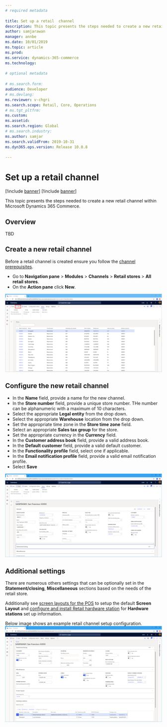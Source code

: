 ```yaml
---
# required metadata

title: Set up a retail  channel
description: This topic presents the steps needed to create a new retail channel within Microsoft Dynamics 365 Commerce.
author: samjarawan
manager: annbe
ms.date: 10/01/2019
ms.topic: article
ms.prod: 
ms.service: dynamics-365-commerce
ms.technology: 

# optional metadata

# ms.search.form: 
audience: Developer
# ms.devlang: 
ms.reviewer: v-chgri
ms.search.scope: Retail, Core, Operations
# ms.tgt_pltfrm: 
ms.custom: 
ms.assetid: 
ms.search.region: Global
# ms.search.industry: 
ms.author: samjar
ms.search.validFrom: 2019-10-31
ms.dyn365.ops.version: Release 10.0.8

---
```

# Set up a retail channel

[!include [banner](../includes/preview-banner.md)]
[!include [banner](../includes/banner.md)]

This topic presents the steps needed to create a new retail channel within Microsoft Dynamics 365 Commerce.

## Overview
TBD

## Create a new retail channel
Before a retail channel is created ensure you follow the [channel prerequisites](channels-prerequisites.md).

* Go to **Navigation pane** > **Modules** > **Channels** > **Retail stores** > **All retail stores**.
* On the **Action pane** click **New**.

![New retail channel](media/channel-setup-retail-1.png)

## Configure the new retail channel
* In the **Name** field, provide a name for the new channel.
* In the **Store number** field, provide a unique store number. THe number can be alphanumeric with a maximum of 10 characters.
* Select the appropriate **Legal entity** from the drop down.
* Select the appropriate **Warehouse** location from the drop down.
* Set the appropriate time zone in the **Store time zone** field.
* Select an appropriate **Sales tax group** for the store.
* Set the appropriate currency in the **Currency** field.
* In the **Customer address book** field, provide a valid address book.
* In the **Default customer** field, provide a valid default customer.
* In the **Functionality profile** field, select one if applicable.
* In the **Email notification profile** field, provide a valid email notification profile.
* Select **Save**

![Example retail channel](media/channel-setup-retail-2.png)

## Additional settings
There are numerous others settings that can be optionally set in the **Statement/closing**, **Miscellaneous** sections based on the needs of the retail store.

Additionally see [screen layouts for the POS](https://docs.microsoft.com/en-us/dynamics365/retail/pos-screen-layouts?toc=/dynamics365/commerce/toc.json) to setup the default **Screen Layout** and [configure and install Retail hardware station](https://docs.microsoft.com/en-us/dynamics365/retail/retail-hardware-station-configuration-installation) for **Hardware stations** set up information.

Below image shows an example retail channel setup configuration.
![Example retail channel configuration](media/channel-setup-retail-3.png)






